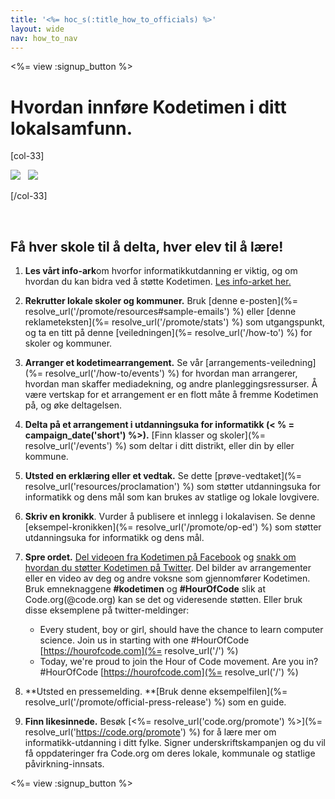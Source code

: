 ```yaml
---
title: '<%= hoc_s(:title_how_to_officials) %>'
layout: wide
nav: how_to_nav
---
```

<%= view :signup_button %>

# Hvordan innføre Kodetimen i ditt lokalsamfunn.

[col-33]

![](/images/fit-275/highlight-obama.png)&nbsp;&nbsp;&nbsp;![](/images/fit-246/dan.jpg)

[/col-33]

<p style="clear:both">&nbsp;</p>

## Få hver skole til å delta, hver elev til å lære!

1. **Les vårt info-ark**om hvorfor informatikkutdanning er viktig, og om hvordan du kan bidra ved å støtte Kodetimen. [Les info-arket her.](/files/hoc-one-pager-public-officials-2016.pdf)

2. **Rekrutter lokale skoler og kommuner.** Bruk [denne e-posten](%= resolve_url('/promote/resources#sample-emails') %) eller [denne reklameteksten](%= resolve_url('/promote/stats') %) som utgangspunkt, og ta en titt på denne [veiledningen](%= resolve_url('/how-to') %) for skoler og kommuner.

3. **Arranger et kodetimearrangement.** Se vår [arrangements-veiledning](%= resolve_url('/how-to/events') %) for hvordan man arrangerer, hvordan man skaffer mediadekning, og andre planleggingsressurser. Å være vertskap for et arrangement er en flott måte å fremme Kodetimen på, og øke deltagelsen.

4. **Delta på et arrangement i utdanningsuka for informatikk (< % = campaign_date('short') %>).** [Finn klasser og skoler](%= resolve_url('/events') %) som deltar i ditt distrikt, eller din by eller kommune.

5. **Utsted en erklæring eller et vedtak.** Se dette [prøve-vedtaket](%= resolve_url('resources/proclamation') %) som støtter utdanningsuka for informatikk og dens mål som kan brukes av statlige og lokale lovgivere.

6. **Skriv en kronikk**. Vurder å publisere et innlegg i lokalavisen. Se denne [eksempel-kronikken](%= resolve_url('/promote/op-ed') %) som støtter utdanningsuka for informatikk og dens mål.

7. **Spre ordet.** [Del videoen fra Kodetimen på Facebook](https://www.facebook.com/sharer/sharer.php?u=http%3A%2F%2Fhourofcode.com%2Fus) og [snakk om hvordan du støtter Kodetimen på Twitter](https://twitter.com/intent/tweet?url=http%3A%2F%2Fhourofcode.com&text=I%27m%20participating%20in%20this%20year%27s%20%23HourOfCode%2C%20are%20you%3F%20%40codeorg&original_referer=https%3A%2F%2Fwww.google.com%2Furl%3Fq%3Dhttps%253A%252F%252Ftwitter.com%252Fshare%253Fhashtags%253D%2526amp%253Brelated%253Dcodeorg%2526amp%253Btext%253DI%252527m%252Bparticipating%252Bin%252Bthis%252Byear%252527s%252B%252523HourOfCode%25252C%252Bare%252Byou%25253F%252B%252540codeorg%2526amp%253Burl%253Dhttp%25253A%25252F%25252Fhourofcode.com%26sa%3DD%26sntz%3D1%26usg%3DAFQjCNE1GLTUbKZfMlEh9Aj5w0iswz6PYQ&related=codeorg&hashtags=). Del bilder av arrangementer eller en video av deg og andre voksne som gjennomfører Kodetimen. Bruk emneknaggene **#kodetimen** og **#HourOfCode** slik at Code.org(@code.org) kan se det og videresende støtten. Eller bruk disse eksemplene på twitter-meldinger:
    
    - Every student, boy or girl, should have the chance to learn computer science. Join us in starting with one #HourOfCode [https://hourofcode.com](%= resolve_url('/') %)
    - Today, we're proud to join the Hour of Code movement. Are you in? #HourOfCode [https://hourofcode.com](%= resolve_url('/') %)   
          
        

8. **Utsted en pressemelding. **[Bruk denne eksempelfilen](%= resolve_url('/promote/official-press-release') %) som en guide.

9. **Finn likesinnede.** Besøk [<%= resolve_url('code.org/promote') %>](%= resolve_url('https://code.org/promote') %) for å lære mer om informatikk-utdanning i ditt fylke. Signer underskriftskampanjen og du vil få oppdateringer fra Code.org om deres lokale, kommunale og statlige påvirkning-innsats.

<%= view :signup_button %>